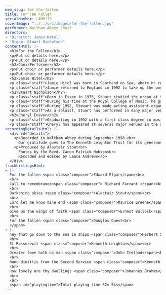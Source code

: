 ```yaml
---
new_slug: for-the-fallen
title: For The Fallen
serialNumber: LAMM113
coverImage: "../../src/images/for-the-fallen.jpg"
performer: Waltham Abbey Choir
directors:
- 'Director: Jamie Hitel'
- 'Organ: Stuart Nicholson'
contentHtml: |-
  <h1>For the Fallen</h1>
  <p>Put cd details here.</p>
  <p>Put cd details here.</p>
  <h2>ChoirPerformer</h2>
  <p>Put choir or performer details here.</p>
  <p>Put choir or performer details here.</p>
  <h2>Jamie Hitel</h2>
  <p class="staff">Jamie Hitel was born in Southend on Sea, where he received his early musical education. After leaving school he went up to Cambridge as organ scholar at Robinson College, where he studied the organ with James O'Donnell and David Sanger. After leaving Cambridge, Jamie went to the West Coast of Norway, where he worked in the Norwegian Church for three years.</p>
  <p class="staff">Jamie returned to England in 1992 to take up the position of Director of Music at Waltham Abbey, where his eminent predecessors include Thomas Tallis. He has developed and expanded the music programme at Waltham Abbey, and under his direction the choir undertakes a full schedule of services, concerts, broadcasts and recordings, many of which have received critical acclaim. He has continued to study the organ with Peter Hurford and Kevin Bowyer and he has a busy schedule as a recitalist and conductor.</p>
  <h2>Stuart Nicholson</h2>
  <p class="staff">Born in Essex in 1975, Stuart studied the organ at the Royal College of Music with John Birch, graduating in 1997 with a first class degree. During his studies, Stuart held various positions in London including the organ scholarship at St Paul's Cathedral, St Bride's Fleet Street and the Temple Church.</p>
  <p class="staff">During his time at the Royal College of Music, he gave over 100 performances of pieces written by college composers, past and present, and in particular the organ works of Alastair Stout.</p>
  <p class="staff">During 1998, Stewart was made acting assistant organist at St Mary"s Episcopal Cathedral, Edinburgh, where he accompanied daily services, toured America and Switzerland, and broadcast regularly on Radios 3 and 4.</p>
  <p class="staff">As a soloist, Stuart has performed in many major venues across the country. He has played at both of the capital"s Anglican Cathedrals, Westminster Abbey, Westminster Cathedral, and at London's Royal Albert and Queen Elizabeth Halls. Stuart now maintains a busy career as organist in and around London.</p>
  <h2>Cheryl Enever</h2>
  <p class="staff">Graduating in 1992 with a first class degree in music, Cheryl has subsequently studied singing with Sally Lesage, Sarah Jeffries, Nancy Argenta, Jan Waterfield and Elisabeth Hawes. She is enjoying a rich and varied career, specialising in performances of Mozart, Vivaldi and Bach as well as operatic roles, including Dido (Dido and Aeneas), Adina (L"Elisir d"Amore) and Helena (A Midsummer Night"s Dream).</p>
  <p class="staff">Cheryl has appeared at several major venues in the south-east, including the South Bank Centre. Further afield she has toured Spain, Italy and the Netherlands where she has performed as soloist with various early-music ensembles.</p>
recordingDetailsHtml: |-
  <div id="details">
    <p>Recorded in Waltham Abbey during September 1998.<br>
      Our gratitude goes to The Kenneth Leighton Trust for its generous assistance towards the cost of commissioning "Darkening Skies".</p>
    <p>Produced by Alastair Stout<br>
      Photos by the Revd. Canon Patrick Hobson<br>
      Recorded and edited by Lance Andrews</p>
  </div>
trackListingsHtml:
- |-
  For the fallen <span class="composer">Edward Elgar</span><br>
  <br>
  Call to remembrance<span class="composer"> Richard Farrant </span><br>
  <br>
  Darkening skies <span class="composer">Alastair Stout</span><br>
  <br>
  Lord let me know mine end <span class="composer">Maurice Greene</span><br>
  <br>
  Give us the wings of faith <span class="composer">Ernest Bullock</span><br>
  <br>
  For the fallen <span class="composer">Douglas Guest<br>
  </span>
- |-
  hey that go down to the sea in ships <span class="composer">Herbert Sumsion</span><br>
  <br>
  Et Ressurexit <span class="composer">Kenneth Leighton</span><br>
  <br>
  Greater love hath no man <span class="composer">John Ireland</span><br>
  <br>
  Nunc dimittis from the Second Service <span class="composer">Kenneth Leighton</span><br>
  <br>
  How lovely are thy dwellings <span class="composer">Johannes Brahms</span><br>
  <br>
  <br>
  <span id="playingtime">Total playing time 62m 54s</span>
---
```


